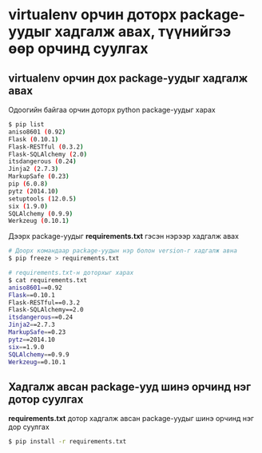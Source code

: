 # virtualenv орчин доторх package-уудыг хадгалж авах, түүнийгээ өөр орчинд суулгах

## virtualenv орчин дох package-уудыг хадгалж авах

Одоогийн байгаа орчин доторх python package-уудыг харах

```sh
$ pip list
aniso8601 (0.92)
Flask (0.10.1)
Flask-RESTful (0.3.2)
Flask-SQLAlchemy (2.0)
itsdangerous (0.24)
Jinja2 (2.7.3)
MarkupSafe (0.23)
pip (6.0.8)
pytz (2014.10)
setuptools (12.0.5)
six (1.9.0)
SQLAlchemy (0.9.9)
Werkzeug (0.10.1)
```

Дээрх package-уудыг **requirements.txt** гэсэн нэрээр хадгалж авах

```sh
# Доорх командаар package-уудын нэр болон version-г хадгалж авна
$ pip freeze > requirements.txt

# requirements.txt-н доторхыг харах
$ cat requirements.txt
aniso8601==0.92
Flask==0.10.1
Flask-RESTful==0.3.2
Flask-SQLAlchemy==2.0
itsdangerous==0.24
Jinja2==2.7.3
MarkupSafe==0.23
pytz==2014.10
six==1.9.0
SQLAlchemy==0.9.9
Werkzeug==0.10.1
```

## Хадгалж авсан package-ууд шинэ орчинд нэг дотор суулгах

**requirements.txt** дотор хадгалж авсан package-уудыг шинэ орчинд нэг дор суулгах

```sh
$ pip install -r requirements.txt
```